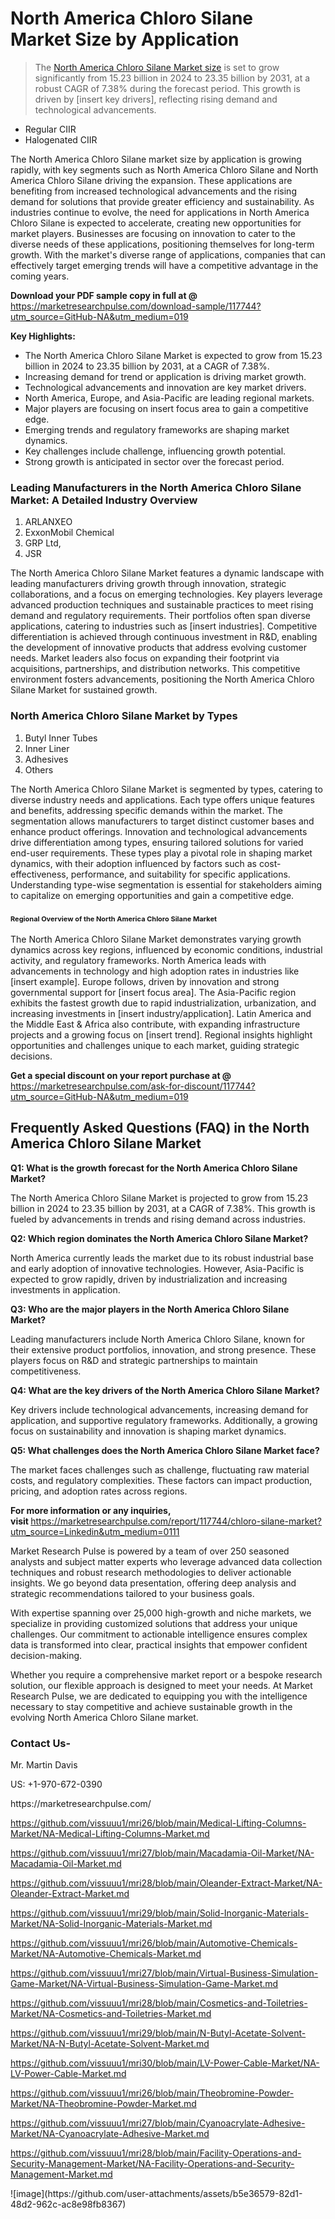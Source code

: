 <h1>North America Chloro Silane Market&nbsp;Size by Application</h1><blockquote><p>The <a href="https://marketresearchpulse.com/download-sample/117744?utm_source=GitHub-NA&amp;utm_medium=019">North America Chloro Silane Market size</a> is set to grow significantly from 15.23 billion in 2024 to 23.35 billion by 2031, at a robust CAGR of 7.38% during the forecast period. This growth is driven by [insert key drivers], reflecting rising demand and technological advancements.</p></blockquote><ul><li>Regular CIIR<li> Halogenated CIIR</li></ul><p>The North America Chloro Silane market size by application is growing rapidly, with key segments such as North America Chloro Silane and North America Chloro Silane driving the expansion. These applications are benefiting from increased technological advancements and the rising demand for solutions that provide greater efficiency and sustainability. As industries continue to evolve, the need for applications in North America Chloro Silane is expected to accelerate, creating new opportunities for market players. Businesses are focusing on innovation to cater to the diverse needs of these applications, positioning themselves for long-term growth. With the market's diverse range of applications, companies that can effectively target emerging trends will have a competitive advantage in the coming years.</p><p><strong>Download your PDF sample copy in full at @ </strong><a href="https://marketresearchpulse.com/download-sample/117744?utm_source=GitHub-NA&amp;utm_medium=019">https://marketresearchpulse.com/download-sample/117744?utm_source=GitHub-NA&amp;utm_medium=019</a></p><p><strong>Key Highlights: </strong></p><ul><li>The North America Chloro Silane Market is expected to grow from 15.23 billion in 2024 to 23.35 billion by 2031, at a CAGR of 7.38%.</li><li>Increasing demand for trend or application is driving market growth.</li><li>Technological advancements and innovation are key market drivers.</li><li>North America, Europe, and Asia-Pacific are leading regional markets.</li><li>Major players are focusing on insert focus area to gain a competitive edge.</li><li>Emerging trends and regulatory frameworks are shaping market dynamics.</li><li>Key challenges include challenge, influencing growth potential.</li><li>Strong growth is anticipated in sector over the forecast period.</li></ul><h3>Leading Manufacturers in the North America Chloro Silane Market: A Detailed Industry Overview</h3><ol><li>ARLANXEO</li><li>ExxonMobil Chemical</li><li>GRP Ltd,</li><li>JSR</li></ol><div class="flex max-w-full flex-col flex-grow"><div class="min-h-8 text-message flex w-full flex-col items-end gap-2 whitespace-normal break-words [.text-message+&amp;]:mt-5" dir="auto" data-message-author-role="assistant" data-message-id="fd8432e4-4910-450d-b182-61b7bfb0a01f" data-message-model-slug="gpt-4o"><div class="flex w-full flex-col gap-1 empty:hidden first:pt-[3px]"><div class="markdown prose w-full break-words dark:prose-invert light"><p>The North America Chloro Silane Market features a dynamic landscape with leading manufacturers driving growth through innovation, strategic collaborations, and a focus on emerging technologies. Key players leverage advanced production techniques and sustainable practices to meet rising demand and regulatory requirements. Their portfolios often span diverse applications, catering to industries such as [insert industries]. Competitive differentiation is achieved through continuous investment in R&amp;D, enabling the development of innovative products that address evolving customer needs. Market leaders also focus on expanding their footprint via acquisitions, partnerships, and distribution networks. This competitive environment fosters advancements, positioning the North America Chloro Silane Market for sustained growth.</p></div></div></div></div><h3>North America Chloro Silane Market by Types</h3><ol><li>Butyl Inner Tubes<li> Inner Liner<li> Adhesives<li> Others</li></ol><div class="flex max-w-full flex-col flex-grow"><div class="min-h-8 text-message flex w-full flex-col items-end gap-2 whitespace-normal break-words [.text-message+&amp;]:mt-5" dir="auto" data-message-author-role="assistant" data-message-id="084470be-0bb7-4664-bddf-5156b4f41249" data-message-model-slug="gpt-4o-mini"><div class="flex w-full flex-col gap-1 empty:hidden first:pt-[3px]"><div class="markdown prose w-full break-words dark:prose-invert light"><p>The North America Chloro Silane Market is segmented by types, catering to diverse industry needs and applications. Each type offers unique features and benefits, addressing specific demands within the market. The segmentation allows manufacturers to target distinct customer bases and enhance product offerings. Innovation and technological advancements drive differentiation among types, ensuring tailored solutions for varied end-user requirements. These types play a pivotal role in shaping market dynamics, with their adoption influenced by factors such as cost-effectiveness, performance, and suitability for specific applications. Understanding type-wise segmentation is essential for stakeholders aiming to capitalize on emerging opportunities and gain a competitive edge.</p></div></div></div></div><h3><span style="font-size: 11px;">Regional Overview of the North America Chloro Silane Market</span></h3><div class="flex max-w-full flex-col flex-grow"><div class="min-h-8 text-message flex w-full flex-col items-end gap-2 whitespace-normal break-words [.text-message+&amp;]:mt-5" dir="auto" data-message-author-role="assistant" data-message-id="e9038762-ce64-4e30-91c9-9bd413514231" data-message-model-slug="gpt-4o-mini"><div class="flex w-full flex-col gap-1 empty:hidden first:pt-[3px]"><div class="markdown prose w-full break-words dark:prose-invert light"><p>The North America Chloro Silane Market demonstrates varying growth dynamics across key regions, influenced by economic conditions, industrial activity, and regulatory frameworks. North America leads with advancements in technology and high adoption rates in industries like [insert example]. Europe follows, driven by innovation and strong governmental support for [insert focus area]. The Asia-Pacific region exhibits the fastest growth due to rapid industrialization, urbanization, and increasing investments in [insert industry/application]. Latin America and the Middle East &amp; Africa also contribute, with expanding infrastructure projects and a growing focus on [insert trend]. Regional insights highlight opportunities and challenges unique to each market, guiding strategic decisions.</p></div></div></div></div><p><strong>Get a special discount on your report purchase at @ </strong><a href="https://marketresearchpulse.com/ask-for-discount/117744?utm_source=GitHub-NA&amp;utm_medium=019">https://marketresearchpulse.com/ask-for-discount/117744?utm_source=GitHub-NA&amp;utm_medium=019</a></p><h2>Frequently Asked Questions (FAQ) in the North America Chloro Silane Market</h2><p><strong>Q1: What is the growth forecast for the North America Chloro Silane Market?</strong></p><p>The North America Chloro Silane Market is projected to grow from 15.23 billion in 2024 to 23.35 billion by 2031, at a CAGR of 7.38%. This growth is fueled by advancements in trends and rising demand across industries.</p><p><strong>Q2: Which region dominates the North America Chloro Silane Market?</strong></p><p>North America currently leads the market due to its robust industrial base and early adoption of innovative technologies. However, Asia-Pacific is expected to grow rapidly, driven by industrialization and increasing investments in application.</p><p><strong>Q3: Who are the major players in the North America Chloro Silane Market?</strong></p><p>Leading manufacturers include North America Chloro Silane, known for their extensive product portfolios, innovation, and strong presence. These players focus on R&amp;D and strategic partnerships to maintain competitiveness.</p><p><strong>Q4: What are the key drivers of the North America Chloro Silane Market?</strong></p><p>Key drivers include technological advancements, increasing demand for application, and supportive regulatory frameworks. Additionally, a growing focus on sustainability and innovation is shaping market dynamics.</p><p><strong>Q5: What challenges does the North America Chloro Silane Market face?</strong></p><p>The market faces challenges such as challenge, fluctuating raw material costs, and regulatory complexities. These factors can impact production, pricing, and adoption rates across regions.</p><p><strong>For more information or any inquiries, visit&nbsp;</strong><a href="https://marketresearchpulse.com/report/117744/chloro-silane-market?utm_source=Linkedin&utm_medium=0111">https://marketresearchpulse.com/report/117744/chloro-silane-market?utm_source=Linkedin&utm_medium=0111</a></p><p>Market Research Pulse is powered by a team of over 250 seasoned analysts and subject matter experts who leverage advanced data collection techniques and robust research methodologies to deliver actionable insights. We go beyond data presentation, offering deep analysis and strategic recommendations tailored to your business goals.</p><p>With expertise spanning over 25,000 high-growth and niche markets, we specialize in providing customized solutions that address your unique challenges. Our commitment to actionable intelligence ensures complex data is transformed into clear, practical insights that empower confident decision-making.</p><p>Whether you require a comprehensive market report or a bespoke research solution, our flexible approach is designed to meet your needs. At Market Research Pulse, we are dedicated to equipping you with the intelligence necessary to stay competitive and achieve sustainable growth in the evolving North America Chloro Silane market.</p><h3><strong>Contact Us-</strong></h3><p>Mr. Martin Davis</p><p>US: +1-970-672-0390</p><p>https://marketresearchpulse.com/</p><p><a href="https://github.com/vissuuu1/mri26/blob/main/Medical-Lifting-Columns-Market/NA-Medical-Lifting-Columns-Market.md">https://github.com/vissuuu1/mri26/blob/main/Medical-Lifting-Columns-Market/NA-Medical-Lifting-Columns-Market.md</a></p><p><a href="https://github.com/vissuuu1/mri27/blob/main/Macadamia-Oil-Market/NA-Macadamia-Oil-Market.md">https://github.com/vissuuu1/mri27/blob/main/Macadamia-Oil-Market/NA-Macadamia-Oil-Market.md</a></p><p><a href="https://github.com/vissuuu1/mri28/blob/main/Oleander-Extract-Market/NA-Oleander-Extract-Market.md">https://github.com/vissuuu1/mri28/blob/main/Oleander-Extract-Market/NA-Oleander-Extract-Market.md</a></p><p><a href="https://github.com/vissuuu1/mri29/blob/main/Solid-Inorganic-Materials-Market/NA-Solid-Inorganic-Materials-Market.md">https://github.com/vissuuu1/mri29/blob/main/Solid-Inorganic-Materials-Market/NA-Solid-Inorganic-Materials-Market.md</a></p><p><a href="https://github.com/vissuuu1/mri26/blob/main/Automotive-Chemicals-Market/NA-Automotive-Chemicals-Market.md">https://github.com/vissuuu1/mri26/blob/main/Automotive-Chemicals-Market/NA-Automotive-Chemicals-Market.md</a></p><p><a href="https://github.com/vissuuu1/mri27/blob/main/Virtual-Business-Simulation-Game-Market/NA-Virtual-Business-Simulation-Game-Market.md">https://github.com/vissuuu1/mri27/blob/main/Virtual-Business-Simulation-Game-Market/NA-Virtual-Business-Simulation-Game-Market.md</a></p><p><a href="https://github.com/vissuuu1/mri28/blob/main/Cosmetics-and-Toiletries-Market/NA-Cosmetics-and-Toiletries-Market.md">https://github.com/vissuuu1/mri28/blob/main/Cosmetics-and-Toiletries-Market/NA-Cosmetics-and-Toiletries-Market.md</a></p><p><a href="https://github.com/vissuuu1/mri29/blob/main/N-Butyl-Acetate-Solvent-Market/NA-N-Butyl-Acetate-Solvent-Market.md">https://github.com/vissuuu1/mri29/blob/main/N-Butyl-Acetate-Solvent-Market/NA-N-Butyl-Acetate-Solvent-Market.md</a></p><p><a href="https://github.com/vissuuu1/mri30/blob/main/LV-Power-Cable-Market/NA-LV-Power-Cable-Market.md">https://github.com/vissuuu1/mri30/blob/main/LV-Power-Cable-Market/NA-LV-Power-Cable-Market.md</a></p><p><a href="https://github.com/vissuuu1/mri26/blob/main/Theobromine-Powder-Market/NA-Theobromine-Powder-Market.md">https://github.com/vissuuu1/mri26/blob/main/Theobromine-Powder-Market/NA-Theobromine-Powder-Market.md</a></p><p><a href="https://github.com/vissuuu1/mri27/blob/main/Cyanoacrylate-Adhesive-Market/NA-Cyanoacrylate-Adhesive-Market.md">https://github.com/vissuuu1/mri27/blob/main/Cyanoacrylate-Adhesive-Market/NA-Cyanoacrylate-Adhesive-Market.md</a></p><p><a href="https://github.com/vissuuu1/mri28/blob/main/Facility-Operations-and-Security-Management-Market/NA-Facility-Operations-and-Security-Management-Market.md">https://github.com/vissuuu1/mri28/blob/main/Facility-Operations-and-Security-Management-Market/NA-Facility-Operations-and-Security-Management-Market.md</a></p>
![image](https://github.com/user-attachments/assets/b5e36579-82d1-48d2-962c-ac8e98fb8367)
